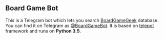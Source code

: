 Board Game Bot
--------------

This is a Telegram bot which lets you search [BoardGameGeek](http://boardgamegeek.com/) database. You can find it on Telegram as [@BoardGameBot](https://telegram.me/BoardGameBot).
It is based on [telepot](https://github.com/nickoala/telepot) framework and runs on **Python 3.5**.
